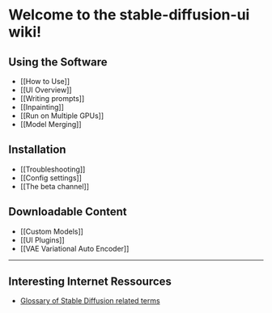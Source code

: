 # Welcome to the stable-diffusion-ui wiki!

## Using the Software
*  [[How to Use]]
*  [[UI Overview]]
*  [[Writing prompts]]
*  [[Inpainting]]
*  [[Run on Multiple GPUs]]
*  [[Model Merging]]

## Installation
*  [[Troubleshooting]]
*  [[Config settings]]
*  [[The beta channel]]

## Downloadable Content
* [[Custom Models]]
* [[UI Plugins]]
* [[VAE Variational Auto Encoder]]

***
## Interesting Internet Ressources
* [Glossary of Stable Diffusion related terms](https://theally.notion.site/The-Definitive-Stable-Diffusion-Glossary-1d1e6d15059c41e6a6b4306b4ecd9df9)